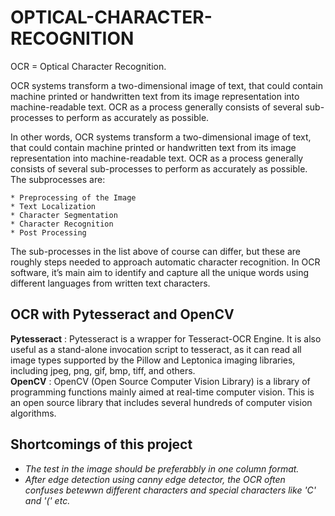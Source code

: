 # OPTICAL-CHARACTER-RECOGNITION

OCR = Optical Character Recognition.<br>
<p>OCR systems transform a two-dimensional image of text, that could contain machine printed or handwritten text from its image representation into machine-readable text. OCR as a process generally consists of several sub-processes to perform as accurately as possible.</p>
<p>In other words, OCR systems transform a two-dimensional image of text, that could contain machine printed or handwritten text from its image representation into machine-readable text. OCR as a process generally consists of several sub-processes to perform as accurately as possible. The subprocesses are:

    * Preprocessing of the Image
    * Text Localization
    * Character Segmentation
    * Character Recognition
    * Post Processing 
 </p>   
<p>The sub-processes in the list above of course can differ, but these are roughly steps needed to approach automatic character recognition. In OCR software, it’s main aim to identify and capture all the unique words using different languages from written text characters.</p>


## OCR with Pytesseract and OpenCV<br>
**Pytesseract** : Pytesseract is a wrapper for Tesseract-OCR Engine. It is also useful as a stand-alone invocation script to tesseract, as it can read all image types supported by the Pillow and Leptonica imaging libraries, including jpeg, png, gif, bmp, tiff, and others.
<br>**OpenCV** : OpenCV (Open Source Computer Vision Library) is a library of programming functions mainly aimed at real-time computer vision. This is an open source library that includes several hundreds of computer vision algorithms.

## Shortcomings of this project
* *The test in the image should be preferabbly in one column format.*
* *After edge detection using canny edge detector, the OCR often confuses betewwn different characters and special characters like 'C' and '(' etc.*
